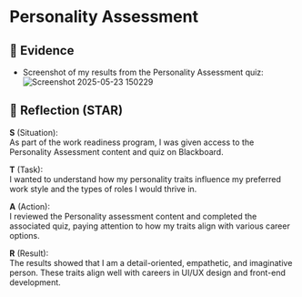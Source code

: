 # Personality Assessment

## 📁 Evidence
- Screenshot of my results from the Personality Assessment quiz:  
![Screenshot 2025-05-23 150229](https://github.com/user-attachments/assets/e6f17f15-0b8b-4391-9882-d91e4ddc4a6c)

## 🧠 Reflection (STAR)

**S** (Situation):  
As part of the work readiness program, I was given access to the Personality Assessment content and quiz on Blackboard.

**T** (Task):  
I wanted to understand how my personality traits influence my preferred work style and the types of roles I would thrive in.

**A** (Action):  
I reviewed the Personality assessment content and completed the associated quiz, paying attention to how my traits align with various career options.

**R** (Result):  
The results showed that I am a detail-oriented, empathetic, and imaginative person. These traits align well with careers in UI/UX design and front-end development.

